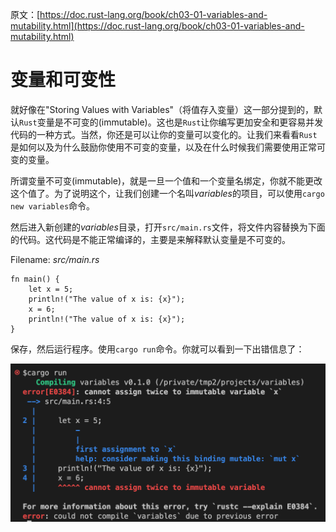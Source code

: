 原文：[https://doc.rust-lang.org/book/ch03-01-variables-and-mutability.html](https://doc.rust-lang.org/book/ch03-01-variables-and-mutability.html)

# 变量和可变性

就好像在"Storing Values with Variables"（将值存入变量）这一部分提到的，默认`Rust`变量是不可变的(immutable)。这也是`Rust`让你编写更加安全和更容易并发代码的一种方式。当然，你还是可以让你的变量可以变化的。让我们来看看`Rust`是如何以及为什么鼓励你使用不可变的变量，以及在什么时候我们需要使用正常可变的变量。

所谓变量不可变(immutable)，就是一旦一个值和一个变量名绑定，你就不能更改这个值了。为了说明这个，让我们创建一个名叫*variables*的项目，可以使用`cargo new variables`命令。

然后进入新创建的*variables*目录，打开`src/main.rs`文件，将文件内容替换为下面的代码。这代码是不能正常编译的，主要是来解释默认变量是不可变的。

Filename: *src/main.rs*

```
fn main() {
    let x = 5;
    println!("The value of x is: {x}");
    x = 6;
    println!("The value of x is: {x}");
}
```

保存，然后运行程序。使用`cargo run`命令。你就可以看到一下出错信息了：

![mutability error](./images/ch03-01-immutable.png)



